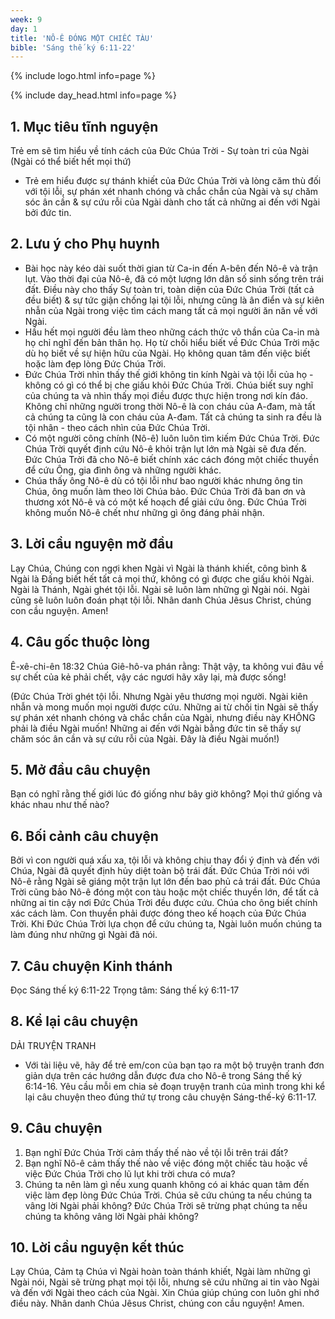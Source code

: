 ```yaml
---
week: 9
day: 1
title: 'NÔ-Ê ĐÓNG MỘT CHIẾC TÀU'
bible: 'Sáng thế ký 6:11-22'
---
```



{% include logo.html info=page %}

{% include day_head.html info=page %}

## 1. Mục tiêu tĩnh nguyện
Trẻ em sẽ tìm hiểu về tính cách của Đức Chúa Trời - Sự toàn tri của Ngài (Ngài có thể biết hết mọi thứ)
- Trẻ em hiểu được sự thánh khiết của Đức Chúa Trời và lòng căm thù đối với tội lỗi, sự phán xét nhanh chóng và chắc chắn của Ngài và sự chăm sóc ân cần & sự cứu rỗi của Ngài dành cho tất cả những ai đến với Ngài bởi đức tin.

## 2. Lưu ý cho Phụ huynh
- Bài học này kéo dài suốt thời gian từ Ca-in đến A-bên đến Nô-ê và trận lụt. Vào thời đại của Nô-ê, đã có một lượng lớn dân số sinh sống trên trái đất. Điều này cho thấy Sự toàn tri, toàn diện của Đức Chúa Trời (tất cả đều biết) & sự tức giận chống lại tội lỗi, nhưng cũng là ân điển và sự kiên nhẫn của Ngài trong việc tìm cách mang tất cả mọi người ăn năn về với Ngài.
- Hầu hết mọi người đều làm theo những cách thức vô thần của Ca-in mà họ chỉ nghĩ đến bản thân họ. Họ từ chối hiểu biết về Đức Chúa Trời mặc dù họ biết về sự hiện hữu của Ngài. Họ không quan tâm đến việc biết hoặc làm đẹp lòng Đức Chúa Trời.
- Đức Chúa Trời nhìn thấy thế giới không tin kính Ngài và tội lỗi của họ - không có gì có thể bị che giấu khỏi Đức Chúa Trời. Chúa biết suy nghĩ của chúng ta và nhìn thấy mọi điều được thực hiện trong nơi kín đáo. Không chỉ những người trong thời Nô-ê là con cháu của A-đam, mà tất cả chúng ta cũng là con cháu của A-đam. Tất cả chúng ta sinh ra đều là tội nhân - theo cách nhìn của Đức Chúa Trời.
- Có một người công chính (Nô-ê) luôn luôn tìm kiếm Đức Chúa Trời. Đức Chúa Trời quyết định cứu Nô-ê khỏi trận lụt lớn mà Ngài sẽ đưa đến. Đức Chúa Trời đã cho Nô-ê biết chính xác cách đóng một chiếc thuyền để cứu Ông, gia đình ông và những người khác.
- Chúa thấy ông Nô-ê dù có tội lỗi như bao người khác nhưng ông tin Chúa, ông muốn làm theo lời Chúa bảo. Đức Chúa Trời đã ban ơn và thương xót Nô-ê và có một kế hoạch để giải cứu ông. Đức Chúa Trời không muốn Nô-ê chết như những gì ông đáng phải nhận.

## 3. Lời cầu nguyện mở đầu
Lạy Chúa, Chúng con ngợi khen Ngài vì Ngài là thánh khiết, công bình & Ngài là Đấng biết hết tất cả mọi thứ, không có gì được che giấu khỏi Ngài. Ngài là Thánh, Ngài ghét tội lỗi. Ngài sẽ luôn làm những gì Ngài nói. Ngài cũng sẽ luôn luôn đoán phạt tội lỗi. Nhân danh Chúa Jêsus Christ, chúng con cầu nguyện. Amen!

## 4. Câu gốc thuộc lòng
Ê-xê-chi-ên 18:32
Chúa Giê-hô-va phán rằng: Thật vậy, ta không vui đâu về sự chết của kẻ phải chết, vậy các ngươi hãy xây lại, mà được sống!

(Đức Chúa Trời ghét tội lỗi. Nhưng Ngài yêu thương mọi người. Ngài kiên nhẫn và mong muốn mọi người được cứu. Những ai từ chối tin Ngài sẽ thấy sự phán xét nhanh chóng và chắc chắn của Ngài, nhưng điều này KHÔNG phải là điều Ngài muốn! Những ai đến với Ngài bằng đức tin sẽ thấy sự chăm sóc ân cần và sự cứu rỗi của Ngài. Đây là điều Ngài muốn!)

## 5. Mở đầu câu chuyện
Bạn có nghĩ rằng thế giới lúc đó giống như bây giờ không?
Mọi thứ giống và khác nhau như thế nào?

## 6. Bối cảnh câu chuyện
Bởi vì con người quá xấu xa, tội lỗi và không chịu thay đổi ý định và đến với Chúa, Ngài đã quyết định hủy diệt toàn bộ trái đất. Đức Chúa Trời nói với Nô-ê rằng Ngài sẽ giáng một trận lụt lớn đến bao phủ cả trái đất. Đức Chúa Trời cũng bảo Nô-ê đóng một con tàu hoặc một chiếc thuyền lớn, để tất cả những ai tin cậy nơi Đức Chúa Trời đều được cứu. Chúa cho ông biết chính xác cách làm. Con thuyền phải được đóng theo kế hoạch của Đức Chúa Trời. Khi Đức Chúa Trời lựa chọn để cứu chúng ta, Ngài luôn muốn chúng ta làm đúng như những gì Ngài đã nói.

## 7. Câu chuyện Kinh thánh
Đọc Sáng thế ký 6:11-22
Trọng tâm: Sáng thế ký 6:11-17

## 8. Kể lại câu chuyện
DẢI TRUYỆN TRANH
 - Với tài liệu vẽ, hãy để trẻ em/con của bạn tạo ra một bộ truyện tranh đơn giản dựa trên các hướng dẫn được đưa cho Nô-ê trong Sáng thế ký 6:14-16. Yêu cầu mỗi em chia sẻ đoạn truyện tranh của mình trong khi kể lại câu chuyện theo đúng thứ tự trong câu chuyện Sáng-thế-ký 6:11-17.

## 9. Câu chuyện
1. Bạn nghĩ Đức Chúa Trời cảm thấy thế nào về tội lỗi trên trái đất?
2. Bạn nghĩ Nô-ê cảm thấy thế nào về việc đóng một chiếc tàu hoặc về việc Đức Chúa Trời cho lũ lụt khi trời chưa có mưa?
3. Chúng ta nên làm gì nếu xung quanh không có ai khác quan tâm đến việc làm đẹp lòng Đức Chúa Trời. Chúa sẽ cứu chúng ta nếu chúng ta vâng lời Ngài phải không? Đức Chúa Trời sẽ trừng phạt chúng ta nếu chúng ta không vâng lời Ngài phải không?

## 10. Lời cầu nguyện kết thúc
Lạy Chúa, Cảm tạ Chúa vì Ngài hoàn toàn thánh khiết, Ngài làm những gì Ngài nói, Ngài sẽ trừng phạt mọi tội lỗi, nhưng sẽ cứu những ai tin vào Ngài và đến với Ngài theo cách của Ngài. Xin Chúa giúp chúng con luôn ghi nhớ điều này. Nhân danh Chúa Jêsus Christ, chúng con cầu nguyện! Amen.
